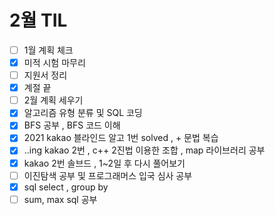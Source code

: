 # 2월 TIL

- [ ] 1월 계획 체크
- [x] 미적 시험 마무리  
- [ ] 지원서 정리
- [x] 계절 끝
- [ ] 2월 계획 세우기
- [x] 알고리즘 유형 분류 및 SQL 코딩
- [x] BFS 공부 , BFS 코드 이해
- [x] 2021 kakao 블라인드 알고 1번 solved , + 문법 복습
- [x] ..ing kakao 2번 , c++ 2진법 이용한 조합 , map 라이브러리 공부
- [x] kakao 2번 솔브드 , 1~2일 후 다시 풀어보기
- [ ] 이진탐색 공부 및 프로그래머스 입국 심사 공부
- [x] sql select , group by 
- [ ] sum, max sql 공부
